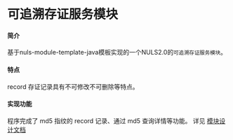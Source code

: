 # 可追溯存证服务模块

#### 简介
基于nuls-module-template-java模板实现的一个NULS2.0的`可追溯存证服务模块`。

#### 特点
record 存证记录具有不可修改不可删除等特点。

#### 实现功能
程序完成了 md5 指纹的 record 记录、通过 md5 查询详情等功能。
详见 [模块设计文档](./模块设计文档.md)

